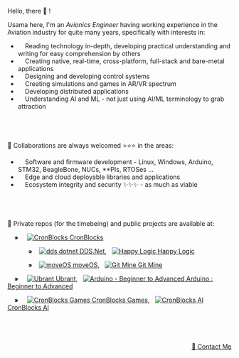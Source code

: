 Hello, there 👋 !

Usama here, I'm an *Avionics Engineer* having working experience in the Aviation industry for quite many years, specifically with interests in:

  - &nbsp; &nbsp; Reading technology in-depth, developing practical understanding and writing for easy comprehension by others
  - &nbsp; &nbsp; Creating native, real-time, cross-platform, full-stack and bare-metal applications
  - &nbsp; &nbsp; Designing and developing control systems
  - &nbsp; &nbsp; Creating simulations and games in AR/VR spectrum
  - &nbsp; &nbsp; Developing distributed applications
  - &nbsp; &nbsp; Understanding AI and ML - not just using AI/ML terminology to grab attraction


&nbsp;

# 

💞️ Collaborations are always welcomed :star::star::star: in the areas:
  - &nbsp; &nbsp; Software and firmware development - Linux, Windows, Arduino, STM32, BeagleBone, NUCs, \*\*PIs, RTOSes ...
  - &nbsp; &nbsp; Edge and cloud deployable libraries and applications
  - &nbsp; &nbsp; Ecosystem integrity and security ✨✨✨ - as much as viable


&nbsp;

# 

🌱 Private repos (for the timebeing) and public projects are available at:


<p align="left">
  
<!-- CronBlocks -->
&nbsp; &nbsp; ⁍ &nbsp; &nbsp;
<a href="https://github.com/cronblocks">
  <img src="https://avatars.githubusercontent.com/u/86520771?s=32&v=4" alt="CronBlocks" />
CronBlocks</a>
    
  <!-- DDS.Net --><!-- HappyLogic -->
  &nbsp; &nbsp; &nbsp; &nbsp; &nbsp; &nbsp; ⁍ &nbsp;&nbsp;
  <a href="https://github.com/dds-dotnet">
    <img src="https://avatars.githubusercontent.com/u/125957062?s=24&v=4" alt="dds dotnet" />
  DDS.Net</a>, &nbsp; <a href="https://github.com/happylogic">
    <img src="https://avatars.githubusercontent.com/u/132655798?s=24&v=4" alt="Happy Logic" />
  Happy Logic</a>
      
  <!-- moveOS --><!-- Git Mine -->
  &nbsp; &nbsp; &nbsp; &nbsp; &nbsp; &nbsp; ⁍ &nbsp;&nbsp;
  <a href="https://github.com/move-os">
    <img src="https://avatars.githubusercontent.com/u/116582302?s=24&v=4" alt="moveOS" />
  moveOS</a>, &nbsp; <a href="https://github.com/git-mine">
    <img src="https://avatars.githubusercontent.com/u/125908595?s=24&v=4" alt="Git Mine" />
  Git Mine</a>



<!-- Ubrant --><!-- Arduino - Beginner to Advanced -->
&nbsp; &nbsp; ⁍ &nbsp; &nbsp;
<a href="https://github.com/ubrant">
  <img src="https://avatars.githubusercontent.com/u/87671848?s=32&v=4" alt="Ubrant" />
Ubrant</a>, &nbsp; <a href="https://github.com/arduino-ba">
  <img src="https://avatars.githubusercontent.com/u/121078777?s=32&v=4" alt="Arduino - Beginner to Advanced" />
Arduino : Beginner to Advanced</a>

<!-- CronBlocks Games --><!-- CronBlocks AI -->
&nbsp; &nbsp; ⁍ &nbsp; &nbsp;
<a href="https://github.com/cronblocks-games">
  <img src="https://avatars.githubusercontent.com/u/148332804?s=32&v=4" alt="CronBlocks Games" />
CronBlocks Games</a>, &nbsp; <a href="https://github.com/cronblocks-ai">
  <img src="https://avatars.githubusercontent.com/u/103107980?s=32&v=4" alt="CronBlocks AI" />
CronBlocks AI</a>

</p>


&nbsp;

# 
<p align="right"><a href="https://www.linkedin.com/in/usa-m">&#128231; Contact Me</a></p>
